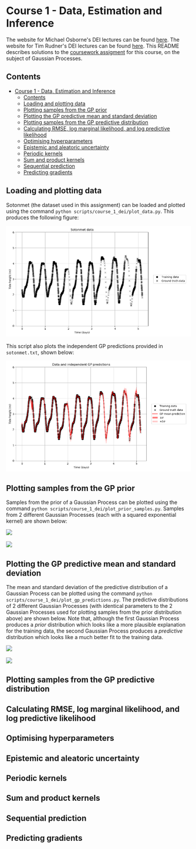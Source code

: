# Course 1 - Data, Estimation and Inference

The website for Michael Osborne's DEI lectures can be found [here](https://www.robots.ox.ac.uk/~mosb/aims_cdt/). The website for Tim Rudner's DEI lectures can be found [here](https://tgjr-research.notion.site/Data-Estimation-and-Inference-2022-GPs-c6e81b6fc2ec47f79140c42862d1cadd). This README describes solutions to the [coursework assigment](https://www.robots.ox.ac.uk/~mosb/teaching/AIMS_CDT/CDT_estimation_inference_lab.pdf) for this course, on the subject of Gaussian Processes.

## Contents

- [Course 1 - Data, Estimation and Inference](#course-1---data-estimation-and-inference)
  - [Contents](#contents)
  - [Loading and plotting data](#loading-and-plotting-data)
  - [Plotting samples from the GP prior](#plotting-samples-from-the-gp-prior)
  - [Plotting the GP predictive mean and standard deviation](#plotting-the-gp-predictive-mean-and-standard-deviation)
  - [Plotting samples from the GP predictive distribution](#plotting-samples-from-the-gp-predictive-distribution)
  - [Calculating RMSE, log marginal likelihood, and log predictive likelihood](#calculating-rmse-log-marginal-likelihood-and-log-predictive-likelihood)
  - [Optimising hyperparameters](#optimising-hyperparameters)
  - [Epistemic and aleatoric uncertainty](#epistemic-and-aleatoric-uncertainty)
  - [Periodic kernels](#periodic-kernels)
  - [Sum and product kernels](#sum-and-product-kernels)
  - [Sequential prediction](#sequential-prediction)
  - [Predicting gradients](#predicting-gradients)

## Loading and plotting data

Sotonmet (the dataset used in this assignment) can be loaded and plotted using the command `python scripts/course_1_dei/plot_data.py`. This produces the following figure:

![](https://raw.githubusercontent.com/jakelevi1996/aims/main/scripts/course_1_dei/Results/Protected/Sotonmet_data.png)

This script also plots the independent GP predictions provided in `sotonmet.txt`, shown below:

![](https://raw.githubusercontent.com/jakelevi1996/aims/main/scripts/course_1_dei/Results/Protected/Data_and_independent_GP_predictions.png)

## Plotting samples from the GP prior

Samples from the prior of a Gaussian Process can be plotted using the command `python scripts/course_1_dei/plot_prior_samples.py`. Samples from 2 different Gaussian Processes (each with a squared exponential kernel) are shown below:

![](https://github.com/jakelevi1996/aims/blob/main/scripts/course_1_dei/Results/Protected/Samples_from_GP_prior,_GP___GaussianProcess(prior_mean_func_Constant(offset_3),_kernel_func_SquaredExponential(length_scale_0.1,_kernel_scale_1),_noise_std_0.001).png?raw=true)

![](https://github.com/jakelevi1996/aims/blob/main/scripts/course_1_dei/Results/Protected/Samples_from_GP_prior,_GP___GaussianProcess(prior_mean_func_Constant(offset_3),_kernel_func_SquaredExponential(length_scale_0.3,_kernel_scale_10),_noise_std_1.0).png?raw=true)

## Plotting the GP predictive mean and standard deviation

The mean and standard deviation of the predictive distribution of a Gaussian Process can be plotted using the command `python scripts/course_1_dei/plot_gp_predictions.py`. The predictive distributions of 2 different Gaussian Processes (with identical parameters to the 2 Gaussian Processes used for plotting samples from the prior distribution above) are shown below. Note that, although the first Gaussian Process produces a *prior* distribution which looks like a more plausible explanation for the training data, the second Gaussian Process produces a *predictive* distribution which looks like a much better fit to the training data.

![](https://github.com/jakelevi1996/aims/blob/main/scripts/course_1_dei/Results/Protected/Data_and_GP_predictions,_GP___GaussianProcess(prior_mean_func_Constant(offset_3),_kernel_func_SquaredExponential(length_scale_0.1,_kernel_scale_1),_noise_std_0.001).png?raw=true)

![](https://github.com/jakelevi1996/aims/blob/main/scripts/course_1_dei/Results/Protected/Data_and_GP_predictions,_GP___GaussianProcess(prior_mean_func_Constant(offset_3),_kernel_func_SquaredExponential(length_scale_0.3,_kernel_scale_10),_noise_std_1.0).png?raw=true)

## Plotting samples from the GP predictive distribution

## Calculating RMSE, log marginal likelihood, and log predictive likelihood

## Optimising hyperparameters

## Epistemic and aleatoric uncertainty

## Periodic kernels

## Sum and product kernels

## Sequential prediction

## Predicting gradients

